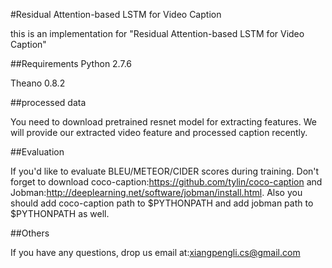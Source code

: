 #Residual Attention-based LSTM for Video Caption

this is an implementation for "Residual Attention-based LSTM for Video Caption"

##Requirements
 Python 2.7.6

 Theano 0.8.2

##processed data

 You need to download pretrained resnet model for extracting features.
 We will provide our extracted video feature and processed caption recently.

##Evaluation

 If you'd like to evaluate BLEU/METEOR/CIDER scores during training. Don't forget
 to download coco-caption:https://github.com/tylin/coco-caption and Jobman:http://deeplearning.net/software/jobman/install.html.
 Also you should add coco-caption path to $PYTHONPATH and add jobman path to $PYTHONPATH as well.

##Others

 If you have any questions, drop us email at:xiangpengli.cs@gmail.com
